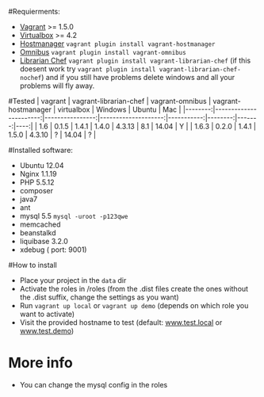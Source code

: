 #Requierments:

* [Vagrant](http://www.vagrantup.com/) >= 1.5.0
* [Virtualbox](https://www.virtualbox.org/) >= 4.2 
* [Hostmanager](https://github.com/smdahlen/vagrant-hostmanager) `vagrant plugin install vagrant-hostmanager`
* [Omnibus](https://github.com/schisamo/vagrant-omnibus) `vagrant plugin install vagrant-omnibus`
* [Librarian Chef](https://github.com/jimmycuadra/vagrant-librarian-chef) `vagrant plugin install vagrant-librarian-chef` (if this doesent work try `vagrant plugin install vagrant-librarian-chef-nochef`) and if you still have problems delete windows and all your problems will fly away.


#Tested 
| vagrant | vagrant-librarian-chef | vagrant-omnibus | vagrant-hostmanager | virtualbox | Windows | Ubuntu | Mac |
|--------:|-----------------------:|----------------:|--------------------:|-----------:|--------:|-------:|----:|
| 1.6     |        0.1.5           |     1.4.1       |       1.4.0         |  4.3.13    |    8.1  | 14.04  |  Y  |
| 1.6.3   |        0.2.0           |     1.4.1       |       1.5.0         |  4.3.10    |     ?   | 14.04  |  ?  |

#Installed software:
* Ubuntu 12.04
* Nginx 1.1.19
* PHP 5.5.12
* composer
* java7
* ant
* mysql 5.5  `mysql -uroot -p123qwe`
* memcached
* beanstalkd
* liquibase 3.2.0
* xdebug ( port: 9001)

#How to install
- Place your project in the `data` dir
- Activate the roles in /roles (from the .dist files create the ones without the .dist suffix, change the settings as you want)
- Run `vagrant up local` or `vagrant up demo` (depends on which role you want to activate) 
- Visit the provided hostname to test (default: www.test.local or www.test.demo)

# More info

- You can change the mysql config in the roles
